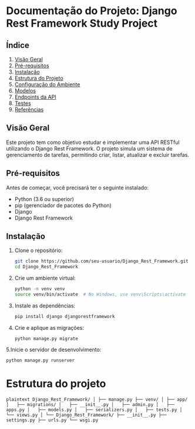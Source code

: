 # Documentação do Projeto: Django Rest Framework Study Project

## Índice

1. [Visão Geral](#visão-geral)
2. [Pré-requisitos](#pré-requisitos)
3. [Instalação](#instalação)
4. [Estrutura do Projeto](#estrutura-do-projeto)
5. [Configuração do Ambiente](#configuração-do-ambiente)
6. [Modelos](#modelos)
7. [Endpoints da API](#endpoints-da-api)
8. [Testes](#testes)
9. [Referências](#referências)

## Visão Geral

Este projeto tem como objetivo estudar e implementar uma API RESTful utilizando o Django Rest Framework. O projeto simula um sistema de gerenciamento de tarefas, permitindo criar, listar, atualizar e excluir tarefas.

## Pré-requisitos

Antes de começar, você precisará ter o seguinte instalado:

- Python (3.6 ou superior)
- pip (gerenciador de pacotes do Python)
- Django
- Django Rest Framework

## Instalação

1. Clone o repositório:

   ```bash
   git clone https://github.com/seu-usuario/Django_Rest_Framework.git
   cd Django_Rest_Framework
   ```
2. Crie um ambiente virtual:

   ```bash
   python -m venv venv
   source venv/bin/activate  # No Windows, use venv\Scripts\activate
   ```
3. Instale as dependências:
   ```bash
   pip install django djangorestframework
   ```
4. Crie e aplique as migrações:
   ```
   python manage.py migrate
   ```
5.Inicie o servidor de desenvolvimento:
   ```
   python manage.py runserver
   ```
# Estrutura do projeto
   `plaintext
   Django_Rest_Framework/
   │
   ├── manage.py
   ├── venv/
   │
   ├── app/
   │   ├── migrations/
   │   ├── __init__.py
   │   ├── admin.py
   │   ├── apps.py
   │   ├── models.py
   │   ├── serializers.py
   │   ├── tests.py
   │   └── views.py
   │
   └── Django_Rest_Framework/
       ├── __init__.py
       ├── settings.py
       ├── urls.py
       └── wsgi.py
`
